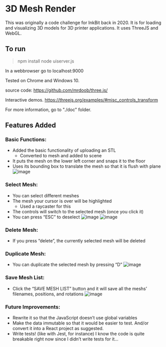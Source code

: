 # 3D Mesh Render
This was originally a code challenge for InkBit back in 2020. It is for loading and visualizing 3D models for 3D printer applications.
It uses ThreeJS and WebGL.

## To run 
>npm install
>node uiserver.js

In a webbrowser go to localhost:9000

Tested on Chrome and Windows 10.

source code:
https://github.com/mrdoob/three.js/

Interactive demos.
https://threejs.org/examples/#misc_controls_transform

For more information, go to "./doc" folder.

## Features Added
### Basic Functions:
- Added the basic functionality of uploading an STL
  - Converted to mesh and added to scene
- It puts the mesh on the lower left corner and snaps it to the floor
-   Uses its bounding box to translate the mesh so that it is flush with plane
![image](https://user-images.githubusercontent.com/36055788/219108877-66b9f075-4ff6-4cf4-8038-6a34fd8a5b04.png)

### Select Mesh:
- You can select different meshes
- The mesh your cursor is over will be highlighted
  - Used a raycaster for this
- The controls will switch to the selected mesh (once you click it)
- You can press “ESC” to deselect
![image](https://user-images.githubusercontent.com/36055788/219108964-48edeb69-e52e-456e-bd28-64bc4c2cd21b.png)
![image](https://user-images.githubusercontent.com/36055788/219109037-2776c183-74be-44e3-90ec-889615189572.png)


### Delete Mesh:
- If you press “delete”, the currently selected mesh will be deleted

### Duplicate Mesh:
- You can duplicate the selected mesh by pressing “D”
![image](https://user-images.githubusercontent.com/36055788/219109403-0f8e1189-ba54-4930-98cf-3954912247fa.png)

### Save Mesh List:
- Click the “SAVE MESH LIST” button and it will save all the meshs’ filenames, positions, and rotations
![image](https://user-images.githubusercontent.com/36055788/219109571-9e232923-7120-4a18-9d7a-2912bcc5f875.png)


### Future Improvements:
- Rewrite it so that the JavaScript doesn’t use global variables
- Make the data immutable so that it would be easier to test. And/or convert it into a React project as suggested.
- Write tests! (like with Jest, for instance) I know the code is quite breakable right now since I didn’t write tests for it…


